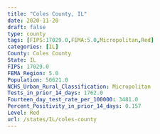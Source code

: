 ```yaml
---
title: "Coles County, IL"
date: 2020-11-20
draft: false
type: county
tags: [FIPS:17029.0,FEMA:5.0,Micropolitan,Red]
categories: [IL]
County: Coles County
State: IL
FIPS: 17029.0
FEMA_Region: 5.0
Population: 50621.0
NCHS_Urban_Rural_Classification: Micropolitan
Tests_in_prior_14_days: 1762.0
Fourteen_day_test_rate_per_100000: 3481.0
Percent_Positivity_in_prior_14_days: 0.157
Level: Red
url: /states/IL/coles-county
---
```




